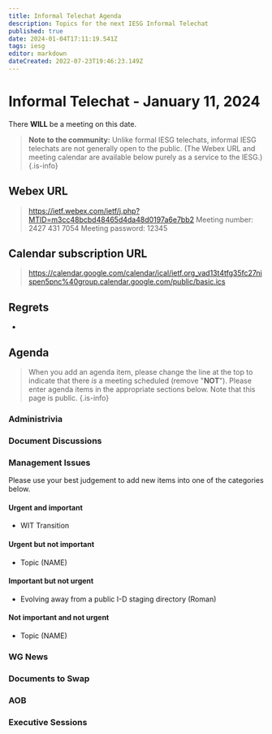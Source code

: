 ```yaml
---
title: Informal Telechat Agenda
description: Topics for the next IESG Informal Telechat
published: true
date: 2024-01-04T17:11:19.541Z
tags: iesg
editor: markdown
dateCreated: 2022-07-23T19:46:23.149Z
---
```


# Informal Telechat - January 11, 2024 

 There **WILL** be a meeting on this date.

> **Note to the community:** Unlike formal IESG telechats, informal IESG telechats are not generally open to the public. (The Webex URL and meeting calendar are available below purely as a service to the IESG.)
{.is-info}


## Webex URL

> https://ietf.webex.com/ietf/j.php?MTID=m3cc48bcbd48465d4da48d0197a6e7bb2
Meeting number: 2427 431 7054
Meeting password: 12345 

## Calendar subscription URL

> https://calendar.google.com/calendar/ical/ietf.org_vad13t4tfg35fc27nispen5pnc%40group.calendar.google.com/public/basic.ics


## Regrets

* 

## Agenda

> When you add an agenda item, please change the line at the top to indicate that there *is* a meeting scheduled (remove "**NOT**"). Please enter agenda items in the appropriate sections below.
Note that this page is public.
{.is-info}

### Administrivia

### Document Discussions

### Management Issues

Please use your best judgement to add new items into one of the categories below.

#### Urgent and important

* WIT Transition

#### Urgent but not important

* Topic (NAME)

#### Important but not urgent

* Evolving away from a public I-D staging directory (Roman)

#### Not important and not urgent

* Topic (NAME)

### WG News 

### Documents to Swap 

### AOB

### Executive Sessions

